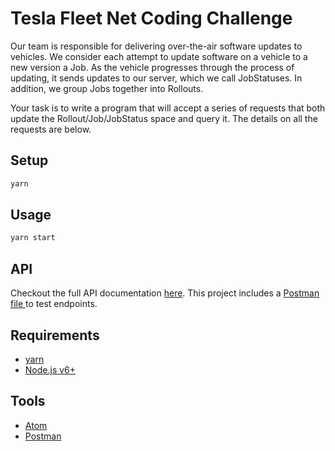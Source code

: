 # Tesla Fleet Net Coding Challenge
Our team is responsible for delivering over-the-air software updates to vehicles. We consider each attempt to update software on a vehicle to a new version a Job. As the vehicle progresses through the process of updating, it sends updates to our server, which we call JobStatuses. In addition, we group Jobs together into Rollouts.

Your task is to write a program that will accept a series of requests that both update the Rollout/Job/JobStatus space and query it. The details on all the requests are below.

## Setup
```sh
yarn
```

## Usage
```sh
yarn start
```

## API
Checkout the full API documentation [here](docs/API.md).
This project includes a [Postman file ](docs/TeslaFleetApi.postman_collection.json) to test endpoints.

## Requirements
- [yarn](https://yarnpkg.com/en/docs/install)
- [Node.js v6+](https://nodejs.org/)

## Tools
- [Atom](https://atom.io/)
- [Postman](https://www.getpostman.com/)
